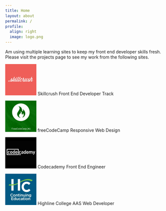 ```yaml
---
title: Home
layout: about
permalink: /
profile:
  align: right
  image: logo.png
---
```


Am using multiple learning sites to keep my front end developer skills fresh.  Please visit the projects page to see my work from the following sites.

![Skillcrush Logo](assets/images/logo-skillcrush.png "skillcrush logo")
Skillcrush Front End Developer Track

![freeCodeCamp Logo](assets/images/logo-fcc.png "freeCodeCamp logo")
freeCodeCamp Responsive Web Design

![Codecademy Logo](assets/images/logo-codecademy.png "codecademy logo")
Codecademy Front End Engineer

![Highline Logo](assets/images/logo-highline.png "highline college logo")
Highline College AAS Web Developer
